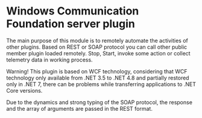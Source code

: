 # Windows Communication Foundation server plugin
The main purpose of this module is to remotely automate the activities of other plugins. Based on REST or SOAP protocol you can call other public member plugin loaded remotely. Stop, Start, invoke some action or collect telemetry data in working process.

Warning! This plugin is based on WCF technology, considering that WCF technology only available from .NET 3.5 to .NET 4.8 and partially restored only in .NET 7, there can be problems while transferring applications to .NET Core versions.

Due to the dynamics and strong typing of the SOAP protocol, the response and the array of arguments are passed in the REST format.